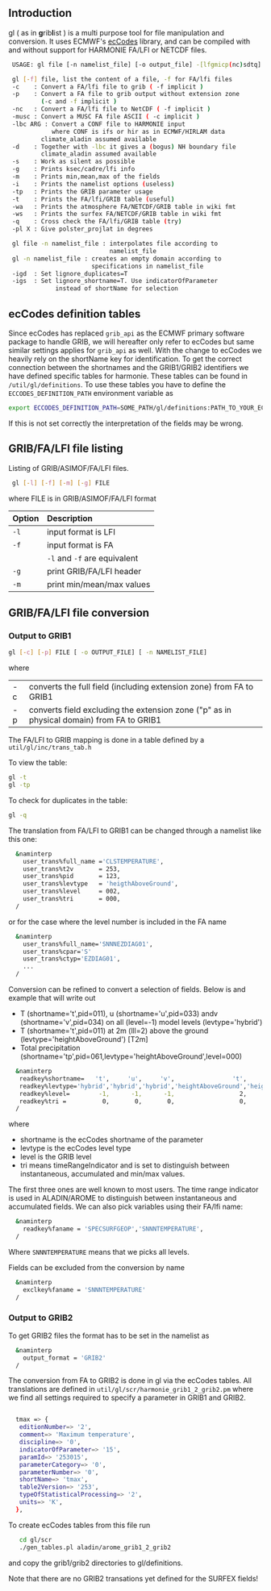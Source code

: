 ## Introduction

gl ( as in **g**rib**l**ist ) is a multi purpose tool for file manipulation and conversion. It uses ECMWF's   [ecCodes](https://confluence.ecmwf.int//display/ECC/What+is+ecCodes) library, and can be compiled with and without support for HARMONIE FA/LFI or NETCDF files.

```bash
 USAGE: gl file [-n namelist_file] [-o output_file] -[lfgmicp(nc)sdtq] [-lbc CONF]

 gl [-f] file, list the content of a file, -f for FA/lfi files  
 -c    : Convert a FA/lfi file to grib ( -f implicit )          
 -p    : Convert a FA file to grib output without extension zone
         (-c and -f implicit )                                  
 -nc   : Convert a FA/lfi file to NetCDF ( -f implicit )        
 -musc : Convert a MUSC FA file ASCII ( -c implicit )           
 -lbc ARG : Convert a CONF file to HARMONIE input               
            where CONF is ifs or hir as in ECMWF/HIRLAM data    
         climate_aladin assumed available                       
 -d    : Together with -lbc it gives a (bogus) NH boundary file   
         climate_aladin assumed available                       
 -s    : Work as silent as possible                             
 -g    : Prints ksec/cadre/lfi info                             
 -m    : Prints min,mean,max of the fields                      
 -i    : Prints the namelist options (useless)                  
 -tp   : Prints the GRIB parameter usage                        
 -t    : Prints the FA/lfi/GRIB table (useful)                  
 -wa   : Prints the atmosphere FA/NETCDF/GRIB table in wiki fmt 
 -ws   : Prints the surfex FA/NETCDF/GRIB table in wiki fmt     
 -q    : Cross check the FA/lfi/GRIB table (try)                
 -pl X : Give polster_projlat in degrees                        

 gl file -n namelist_file : interpolates file according to      
                            namelist_file                       
 gl -n namelist_file : creates an empty domain according to     
                       specifications in namelist_file          
 -igd  : Set lignore_duplicates=T                               
 -igs  : Set lignore_shortname=T. Use indicatorOfParameter      
             instead of shortName for selection                 

```

## ecCodes definition tables

Since ecCodes has replaced `grib_api` as the ECMWF primary software package to handle GRIB, we will hereafter only refer to ecCodes but same similar settings applies for `grib_api` as well. With the change to ecCodes we heavily rely on the shortName key for identification. To get the correct connection between the shortnames and the GRIB1/GRIB2 identifiers we have defined specific tables for harmonie. These tables can be found in `/util/gl/definitions`. To use these tables you have to define the `ECCODES_DEFINITION_PATH` environment variable as 

```bash
export ECCODES_DEFINITION_PATH=SOME_PATH/gl/definitions:PATH_TO_YOUR_ECCODES_INSTALLATION
```

If this is not set correctly the interpretation of the fields may be wrong.

## GRIB/FA/LFI file listing

Listing of GRIB/ASIMOF/FA/LFI files.

```bash
 gl [-l] [-f] [-m] [-g] FILE
```

where FILE is in GRIB/ASIMOF/FA/LFI format

| Option  |  Description           |
| :--- | :---                      |
| `-l`   | input format is LFI       |
| `-f`   | input format is FA        |
|      | `-l` and `-f` are equivalent  |
| `-g`   | print GRIB/FA/LFI header  |
| `-m`   | print min/mean/max values |

## GRIB/FA/LFI file conversion

### Output to GRIB1

```bash
gl [-c] [-p] FILE [ -o OUTPUT_FILE] [ -n NAMELIST_FILE]
```

where 

|     |                                                                                          |
| --- | ---                                                                                      |
| -c  | converts the full field (including extension zone) from FA to GRIB1                      |
| -p  | converts field excluding the extension zone ("p" as in physical domain) from FA to GRIB1 |

The FA/LFI to GRIB mapping is done in a table defined by a `util/gl/inc/trans_tab.h`

To view the table:

```bash
gl -t
gl -tp
```

To check for duplicates in the table:

```bash
gl -q
```

The translation from FA/LFI to GRIB1 can be changed through a namelist like this one:

```bash
  &naminterp
    user_trans%full_name ='CLSTEMPERATURE',
    user_trans%t2v       = 253,
    user_trans%pid       = 123,
    user_trans%levtype   = 'heigthAboveGround',
    user_trans%level     = 002,
    user_trans%tri       = 000,
  /
```

or for the case where the level number is included in the FA name

```bash
  &naminterp
    user_trans%full_name='SNNNEZDIAG01',
    user_trans%cpar='S'
    user_trans%ctyp='EZDIAG01',
    ...
  /
```


Conversion can be refined to convert a selection of fields. Below is and example that will write out 
* T (shortname='t',pid=011), u (shortname='u',pid=033) andv (shortname='v',pid=034) on all (level=-1) model levels (levtype='hybrid')
* T (shortname='t',pid=011) at 2m (lll=2) above the ground (levtype='heightAboveGround') [T2m]
* Total precipitation (shortname='tp',pid=061,levtype='heightAboveGround',level=000)

```bash
  &naminterp
   readkey%shortname=   't',     'u',     'v',                't',               'tp',               'fg',
   readkey%levtype='hybrid','hybrid','hybrid','heightAboveGround','heightAboveGround','heightAboveGround',
   readkey%level=        -1,      -1,      -1,                  2,                  0,                 10,
   readkey%tri =          0,       0,       0,                  0,                  4,                  2,
  /
```
where 
* shortname is the ecCodes shortname of the parameter 
* levtype is the ecCodes level type
* level is the GRIB level
* tri means timeRangeIndicator and is set to distinguish between instantaneous, accumulated and min/max values.

The first three ones are well known to most users. The time range indicator is used in ALADIN/AROME to distinguish between instantaneous and accumulated fields.
We can also pick variables using their FA/lfi name:

```bash
  &naminterp
    readkey%faname = 'SPECSURFGEOP','SNNNTEMPERATURE',
  /
```

Where `SNNNTEMPERATURE` means that we picks all levels.

Fields can be excluded from the conversion by name

```bash
  &naminterp
    exclkey%faname = 'SNNNTEMPERATURE'
  /
```

### Output to GRIB2
 To get GRIB2 files the format has to be set in the namelist as 

```bash
  &naminterp
    output_format = 'GRIB2'
  /
```

 The conversion from FA to GRIB2 is done in gl via the ecCodes tables. All translations are defined in `util/gl/scr/harmonie_grib1_2_grib2.pm` where we find all settings required to specify a parameter in GRIB1 and GRIB2.

```bash

  tmax => {
   editionNumber=> '2',
   comment=> 'Maximum temperature',
   discipline=> '0',
   indicatorOfParameter=> '15',
   paramId=> '253015',
   parameterCategory=> '0',
   parameterNumber=> '0',
   shortName=> 'tmax',
   table2Version=> '253',
   typeOfStatisticalProcessing=> '2',
   units=> 'K',
  },

```

 To create ecCodes tables from this file run
 
```bash
   cd gl/scr
   ./gen_tables.pl aladin/arome_grib1_2_grib2
```

 and copy the grib1/grib2 directories to gl/definitions.

 Note that there are no GRIB2 transations yet defined for the SURFEX fields!
